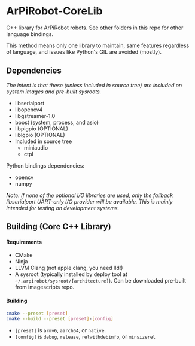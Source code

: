 # ArPiRobot-CoreLib

C++ library for ArPiRobot robots. See other folders in this repo for other language bindings.

This method means only one library to maintain, same features regardless of language, and issues like Python's GIL are avoided (mostly).

## Dependencies

*The intent is that these (unless included in source tree) are included on system images and pre-built sysroots.*

- libserialport
- libopencv4
- libgstreamer-1.0
- boost (system, process, and asio)
- libpigpio (OPTIONAL)
- liblgpio (OPTIONAL)
- Included in source tree
    - miniaudio
    - ctpl

Python bindings dependencies:

- opencv
- numpy

*Note: If none of the optional I/O libraries are used, only the fallback libserialport UART-only I/O provider will be available. This is mainly intended for testing on development systems.*

## Building (Core C++ Library)

#### Requirements

- CMake
- Ninja
- LLVM Clang (not apple clang, you need lld!)
- A sysroot (typically installed by deploy tool at `~/.arpirobot/sysroot/[architecture]`). Can be downloaded pre-built from imagescripts repo.


#### Building

```sh
cmake --preset [preset]
cmake --build --preset [preset]-[config]
```

- `[preset]` is `armv6`, `aarch64`, or `native`.
- `[config]` is `debug`, `release`, `relwithdebinfo`, or `minsizerel`
